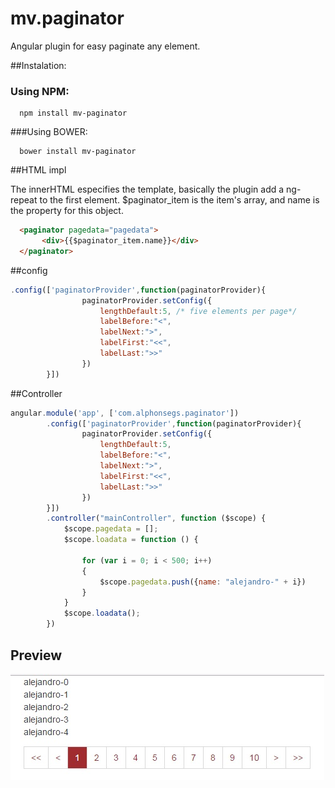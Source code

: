 # mv.paginator

Angular plugin for easy paginate any element.

##Instalation:

### Using NPM:
```
  npm install mv-paginator
```
###Using BOWER:

```
  bower install mv-paginator
```

##HTML impl

The innerHTML especifies the template, basically the plugin add a ng-repeat to the first element. $paginator_item is the item's array, and name is the property for this object.

```html
  <paginator pagedata="pagedata">
       <div>{{$paginator_item.name}}</div>
  </paginator>
```

##config

```javascript
.config(['paginatorProvider',function(paginatorProvider){
                paginatorProvider.setConfig({
                    lengthDefault:5, /* five elements per page*/
                    labelBefore:"<",
                    labelNext:">",
                    labelFirst:"<<",
                    labelLast:">>"
                })
        }])
```

##Controller

```javascript
angular.module('app', ['com.alphonsegs.paginator'])
        .config(['paginatorProvider',function(paginatorProvider){
                paginatorProvider.setConfig({
                    lengthDefault:5,
                    labelBefore:"<",
                    labelNext:">",
                    labelFirst:"<<",
                    labelLast:">>"
                })
        }])
        .controller("mainController", function ($scope) {
            $scope.pagedata = [];
            $scope.loadata = function () {

                for (var i = 0; i < 500; i++)
                {
                    $scope.pagedata.push({name: "alejandro-" + i})
                }
            }
            $scope.loadata();
        })
```

## Preview
![alt tag](https://github.com/alphonse92/mv.paginator/raw/master/public_html/assets/images/example.jpg)




